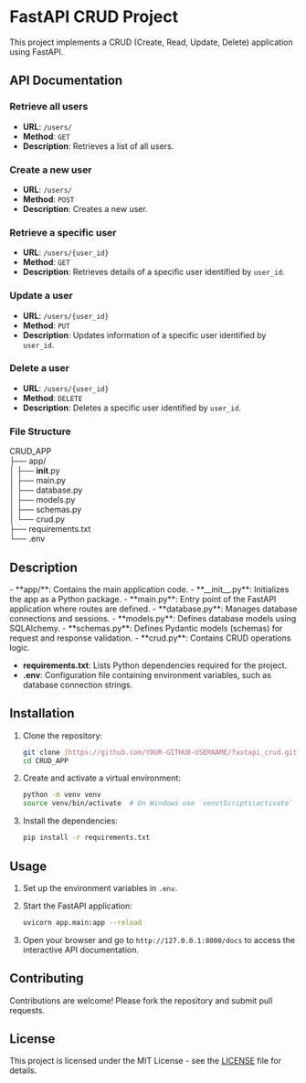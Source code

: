 # FastAPI CRUD Project

This project implements a CRUD (Create, Read, Update, Delete) application using FastAPI.

## API Documentation

### Retrieve all users

- **URL**: `/users/`
- **Method**: `GET`
- **Description**: Retrieves a list of all users.

### Create a new user

- **URL**: `/users/`
- **Method**: `POST`
- **Description**: Creates a new user.

### Retrieve a specific user

- **URL**: `/users/{user_id}`
- **Method**: `GET`
- **Description**: Retrieves details of a specific user identified by `user_id`.

### Update a user

- **URL**: `/users/{user_id}`
- **Method**: `PUT`
- **Description**: Updates information of a specific user identified by `user_id`.

### Delete a user

- **URL**: `/users/{user_id}`
- **Method**: `DELETE`
- **Description**: Deletes a specific user identified by `user_id`.

<h3>File Structure</h3>

CRUD_APP <br>
├── app/ <br>
│   ├── __init__.py<br>
│   ├── main.py<br>
│   ├── database.py<br>
│   ├── models.py<br>
│   ├── schemas.py<br>
│   └── crud.py<br>
├── requirements.txt<br>
└── .env<br>

<h2>Description</h2>
- **app/**: Contains the main application code.
  - **__init__.py**: Initializes the app as a Python package.
  - **main.py**: Entry point of the FastAPI application where routes are defined.
  - **database.py**: Manages database connections and sessions.
  - **models.py**: Defines database models using SQLAlchemy.
  - **schemas.py**: Defines Pydantic models (schemas) for request and response validation.
  - **crud.py**: Contains CRUD operations logic.

- **requirements.txt**: Lists Python dependencies required for the project.
- **.env**: Configuration file containing environment variables, such as database connection strings.

## Installation

1. Clone the repository:

    ```sh
    git clone [https://github.com/YOUR-GITHUB-USERNAME/fastapi_crud.git](https://github.com/mdsayem01k/CRUD_APP.git)
    cd CRUD_APP
    ```

2. Create and activate a virtual environment:

    ```sh
    python -m venv venv
    source venv/bin/activate  # On Windows use `venv\Scripts\activate`
    ```

3. Install the dependencies:

    ```sh
    pip install -r requirements.txt
    ```

## Usage

1. Set up the environment variables in `.env`.
2. Start the FastAPI application:

    ```sh
    uvicorn app.main:app --reload
    ```

3. Open your browser and go to `http://127.0.0.1:8000/docs` to access the interactive API documentation.

## Contributing

Contributions are welcome! Please fork the repository and submit pull requests.

## License

This project is licensed under the MIT License - see the [LICENSE](LICENSE) file for details.

